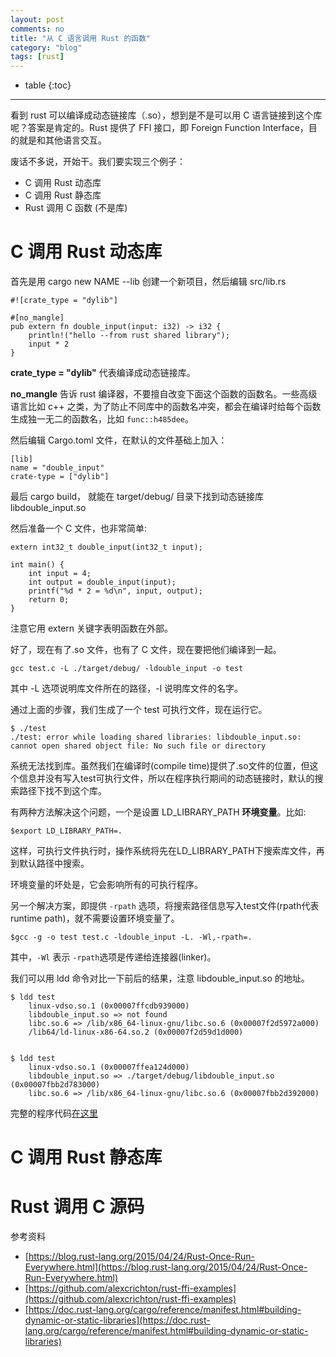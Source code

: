 ```yaml
---
layout: post
comments: no
title: "从 C 语言调用 Rust 的函数"
category: "blog"
tags: [rust]
---
```


* table
{:toc}
***

看到 rust 可以编译成动态链接库（.so），想到是不是可以用 C 语言链接到这个库呢？答案是肯定的。Rust 提供了 FFI 接口，即 Foreign Function Interface，目的就是和其他语言交互。

废话不多说，开始干。我们要实现三个例子：

- C 调用 Rust 动态库
- C 调用 Rust 静态库
- Rust 调用 C 函数 (不是库)

# C 调用 Rust 动态库

首先是用 cargo new NAME --lib 创建一个新项目，然后编辑 src/lib.rs

```
#![crate_type = "dylib"]

#[no_mangle]
pub extern fn double_input(input: i32) -> i32 {
    println!("hello --from rust shared library");
    input * 2
}
```
**crate_type = "dylib"** 代表编译成动态链接库。

**no_mangle** 告诉 rust 编译器，不要擅自改变下面这个函数的函数名。一些高级语言比如 c++ 之类，为了防止不同库中的函数名冲突，都会在编译时给每个函数生成独一无二的函数名，比如 `func::h485dee`。


然后编辑  Cargo.toml 文件，在默认的文件基础上加入：
```
[lib]
name = "double_input"
crate-type = ["dylib"]
```

最后 cargo build， 就能在 target/debug/ 目录下找到动态链接库 libdouble_input.so 

然后准备一个 C 文件，也非常简单:
```
extern int32_t double_input(int32_t input);

int main() {
    int input = 4;
    int output = double_input(input);
    printf("%d * 2 = %d\n", input, output);
    return 0;
}
```
注意它用 extern 关键字表明函数在外部。

好了，现在有了.so 文件，也有了 C 文件，现在要把他们编译到一起。

`gcc test.c -L ./target/debug/ -ldouble_input -o test`

其中 -L 选项说明库文件所在的路径，-l 说明库文件的名字。

通过上面的步骤，我们生成了一个 test 可执行文件，现在运行它。

```
$ ./test
./test: error while loading shared libraries: libdouble_input.so: cannot open shared object file: No such file or directory
```

系统无法找到库。虽然我们在编译时(compile time)提供了.so文件的位置，但这个信息并没有写入test可执行文件，所以在程序执行期间的动态链接时，默认的搜索路径下找不到这个库。

有两种方法解决这个问题，一个是设置 LD_LIBRARY_PATH **环境变量**。比如:

`$export LD_LIBRARY_PATH=.`

这样，可执行文件执行时，操作系统将先在LD_LIBRARY_PATH下搜索库文件，再到默认路径中搜索。

环境变量的坏处是，它会影响所有的可执行程序。

另一个解决方案，即提供 `-rpath` 选项，将搜索路径信息写入test文件(rpath代表runtime path)，就不需要设置环境变量了。

`$gcc -g -o test test.c -ldouble_input -L. -Wl,-rpath=.`

其中，`-Wl` 表示 `-rpath`选项是传递给连接器(linker)。

我们可以用 ldd 命令对比一下前后的结果，注意 libdouble_input.so 的地址。
```
$ ldd test
    linux-vdso.so.1 (0x00007ffcdb939000)
    libdouble_input.so => not found
    libc.so.6 => /lib/x86_64-linux-gnu/libc.so.6 (0x00007f2d5972a000)
    /lib64/ld-linux-x86-64.so.2 (0x00007f2d59d1d000)


$ ldd test
    linux-vdso.so.1 (0x00007ffea124d000)
    libdouble_input.so => ./target/debug/libdouble_input.so (0x00007fbb2d783000)
    libc.so.6 => /lib/x86_64-linux-gnu/libc.so.6 (0x00007fbb2d392000)
```

完整的程序代码[在这里]()

# C 调用 Rust 静态库



# Rust 调用 C 源码




参考资料

- [https://blog.rust-lang.org/2015/04/24/Rust-Once-Run-Everywhere.html](https://blog.rust-lang.org/2015/04/24/Rust-Once-Run-Everywhere.html)
- [https://github.com/alexcrichton/rust-ffi-examples](https://github.com/alexcrichton/rust-ffi-examples)
- [https://doc.rust-lang.org/cargo/reference/manifest.html#building-dynamic-or-static-libraries](https://doc.rust-lang.org/cargo/reference/manifest.html#building-dynamic-or-static-libraries)